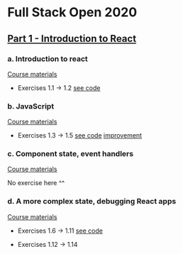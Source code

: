 # Full Stack Open 2020

## [Part 1 - Introduction to React](https://fullstackopen.com/en/part1)

### a. Introduction to react
[Course materials](https://fullstackopen.com/en/part1/introduction_to_react)

- Exercises 1.1 -> 1.2 [see code](https://github.com/julio4/2020-fullstack-open/blob/main/part%201/a%20Introduction%20to%20React/index.js)

### b. JavaScript
[Course materials](https://fullstackopen.com/en/part1/java_script)

- Exercises 1.3 -> 1.5 [see code](https://github.com/julio4/2020-fullstack-open/blob/main/part%201/b%20JavaScript/index.js)
[improvement](https://github.com/julio4/2020-fullstack-open/blob/main/part%201/b%20JavaScript/destructuring_improvement.js)

### c. Component state, event handlers
[Course materials](https://fullstackopen.com/en/part1/component_state_event_handlers)

No exercise here ^^

### d. A more complex state, debugging React apps
[Course materials](https://fullstackopen.com/en/part1/a_more_complex_state_debugging_react_apps)

- Exercises 1.6 -> 1.11 [see code](https://github.com/julio4/2020-fullstack-open/blob/main/part%201/c.d.%20A%20more%20complex%20state,%20debugging%20React%20apps/index_1.6_1.11.js)

- Exercises 1.12 -> 1.14